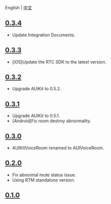 
English | [中文](CHANGELOG.zh.md)

## [0.3.4](https://github.com/AgoraIO-Community/AUIVoiceRoom/releases/tag/0.3.4)
- Update Integration Documents.

## [0.3.3](https://github.com/AgoraIO-Community/AUIVoiceRoom/releases/tag/0.3.3)
- [iOS]Update the RTC SDK to the latest version.
  
## [0.3.2](https://github.com/AgoraIO-Community/AUIVoiceRoom/releases/tag/0.3.2)
- Upgrade AUIKit to 0.5.2.

## [0.3.1](https://github.com/AgoraIO-Community/AUIVoiceRoom/releases/tag/0.3.1)
- Upgrade AUIKit to 0.5.1.
- [Android]Fix room destroy abnormality.

## [0.3.0](https://github.com/AgoraIO-Community/AUIVoiceRoom/releases/tag/0.3.0)
- AUIKitVoiceRoom renamed to AUIVoiceRoom.

## [0.2.0](https://github.com/AgoraIO-Community/AUIVoiceRoom/releases/tag/0.2.0)
- Fix abnormal mute status issue.
- Using RTM standalone version.

## [0.1.0](https://github.com/AgoraIO-Community/AUIVoiceRoom/releases/tag/0.1.0)


